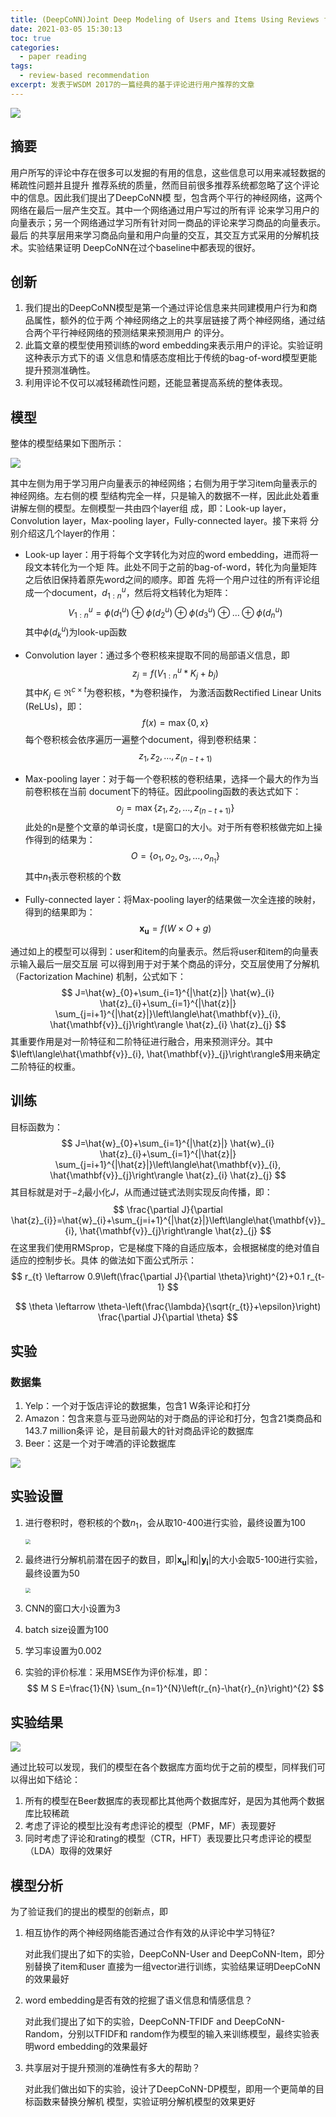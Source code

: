 ```yaml
---
title: (DeepCoNN)Joint Deep Modeling of Users and Items Using Reviews for Recommendation 论文笔记
date: 2021-03-05 15:30:13
toc: true
categories:
  - paper reading
tags:
  - review-based recommendation
excerpt: 发表于WSDM 2017的一篇经典的基于评论进行用户推荐的文章
---
```


![](https://gitblog-1302688916.cos.ap-beijing.myqcloud.com/cs224n/202103/05/205442-237787.png)



## 摘要

⽤户所写的评论中存在很多可以发掘的有⽤的信息，这些信息可以⽤来减轻数据的稀疏性问题并且提升 推荐系统的质量，然⽽⽬前很多推荐系统都忽略了这个评论中的信息。因此我们提出了DeepCoNN模 型，包含两个平⾏的神经⽹络，这两个⽹络在最后⼀层产⽣交互。其中⼀个⽹络通过⽤户写过的所有评 论来学习⽤户的向量表示；另⼀个⽹络通过学习所有针对同⼀商品的评论来学习商品的向量表示。最后 的共享层⽤来学习商品向量和⽤户向量的交互，其交互⽅式采⽤的分解机技术。实验结果证明 DeepCoNN在过个baseline中都表现的很好。



## 创新

1.  我们提出的DeepCoNN模型是第⼀个通过评论信息来共同建模⽤户⾏为和商品属性，额外的位于两 个神经⽹络之上的共享层链接了两个神经⽹络，通过结合两个平⾏神经⽹络的预测结果来预测⽤户 的评分。 
2.  此篇⽂章的模型使⽤预训练的word embedding来表示⽤户的评论。实验证明这种表示⽅式下的语 义信息和情感态度相⽐于传统的bag-of-word模型更能提升预测准确性。
3.  利⽤评论不仅可以减轻稀疏性问题，还能显著提⾼系统的整体表现。



## 模型

整体的模型结果如下图所示：

![](https://gitblog-1302688916.cos.ap-beijing.myqcloud.com/cs224n/202103/05/153132-977348.png)

其中左侧为⽤于学习⽤户向量表示的神经⽹络；右侧为⽤于学习item向量表示的神经⽹络。左右侧的模 型结构完全⼀样，只是输⼊的数据不⼀样，因此此处着重讲解左侧的模型。左侧模型⼀共由四个layer组 成，即：Look-up layer，Convolution layer，Max-pooling layer，Fully-connected layer。接下来将 分别介绍这⼏个layer的作⽤：

-   Look-up layer：⽤于将每个⽂字转化为对应的word embedding，进⽽将⼀段⽂本转化为⼀个矩 阵。此处不同于之前的bag-of-word，转化为向量矩阵之后依旧保持着原先word之间的顺序。即⾸ 先将⼀个⽤户过往的所有评论组成⼀个document，$d_{1: n}^{u}$，然后将⽂档转化为矩阵：
    $$
    V_{1: n}^{u}=\phi\left(d_{1}^{u}\right) \oplus \phi\left(d_{2}^{u}\right) \oplus \phi\left(d_{3}^{u}\right) \oplus \ldots \oplus \phi\left(d_{n}^{u}\right)
    $$
    其中$\phi\left(d_{k}^{u}\right)$为look-up函数

-   Convolution layer：通过多个卷积核来提取不同的局部语义信息，即
    $$
    z_{j}=f\left(V_{1: n}^{u} * K_{j}+b_{j}\right)
    $$
    其中$K_{j} \in \Re^{c \times t}$为卷积核，*为卷积操作， 为激活函数Rectified Linear Units (ReLUs)，即：
    $$
    f(x)=\max \{0, x\}
    $$
    每个卷积核会依序遍历⼀遍整个document，得到卷积结果：
    $$
    z_{1}, z_{2}, \ldots, z_{(n-t+1)}
    $$

-   Max-pooling layer：对于每⼀个卷积核的卷积结果，选择⼀个最⼤的作为当前卷积核在当前 document下的特征。因此pooling函数的表达式如下：
    $$
    o_{j}=\max \left\{z_{1}, z_{2}, \ldots, z_{(n-t+1)}\right\}
    $$
    此处的n是整个⽂章的单词⻓度，t是窗⼝的⼤⼩。对于所有卷积核做完如上操作得到的结果为：
    $$
    O=\left\{o_{1}, o_{2}, o_{3}, \ldots, o_{n_{1}}\right\}
    $$
    其中$n_{1}$表示卷积核的个数

-   Fully-connected layer：将Max-pooling layer的结果做⼀次全连接的映射，得到的结果即为：
    $$
    \mathbf{x}_{\mathbf{u}}=f(W \times O+g)
    $$

通过如上的模型可以得到：user和item的向量表示。然后将user和item的向量表示输⼊最后⼀层交互层 可以得到⽤于对于某个商品的评分，交互层使⽤了分解机（Factorization Machine) 机制，公式如下：
$$
J=\hat{w}_{0}+\sum_{i=1}^{|\hat{z}|} \hat{w}_{i} \hat{z}_{i}+\sum_{i=1}^{|\hat{z}|} \sum_{j=i+1}^{|\hat{z}|}\left\langle\hat{\mathbf{v}}_{i}, \hat{\mathbf{v}}_{j}\right\rangle \hat{z}_{i} \hat{z}_{j}
$$
其重要作⽤是对⼀阶特征和⼆阶特征进⾏融合，⽤来预测评分。其中$\left\langle\hat{\mathbf{v}}_{i}, \hat{\mathbf{v}}_{j}\right\rangle$⽤来确定⼆阶特征的权重。



## 训练

⽬标函数为：
$$
J=\hat{w}_{0}+\sum_{i=1}^{|\hat{z}|} \hat{w}_{i} \hat{z}_{i}+\sum_{i=1}^{|\hat{z}|} \sum_{j=i+1}^{|\hat{z}|}\left\langle\hat{\mathbf{v}}_{i}, \hat{\mathbf{v}}_{j}\right\rangle \hat{z}_{i} \hat{z}_{j}
$$
其⽬标就是对于$-\hat{z}_{i}$最⼩化$J$，从⽽通过链式法则实现反向传播，即：
$$
\frac{\partial J}{\partial \hat{z}_{i}}=\hat{w}_{i}+\sum_{j=i+1}^{|\hat{z}|}\left\langle\hat{\mathbf{v}}_{i}, \hat{\mathbf{v}}_{j}\right\rangle \hat{z}_{j}
$$
在这⾥我们使⽤RMSprop，它是梯度下降的⾃适应版本，会根据梯度的绝对值⾃适应的控制步⻓。具体 的做法如下⾯公式所示：
$$
r_{t} \leftarrow 0.9\left(\frac{\partial J}{\partial \theta}\right)^{2}+0.1 r_{t-1}
$$

$$
\theta \leftarrow \theta-\left(\frac{\lambda}{\sqrt{r_{t}}+\epsilon}\right) \frac{\partial J}{\partial \theta}
$$



## 实验

### 数据集

1.  Yelp：⼀个对于饭店评论的数据集，包含1 W条评论和打分 
2.  Amazon：包含来意与亚⻢逊⽹站的对于商品的评论和打分，包含21类商品和143.7 million条评 论，是⽬前最⼤的针对商品评论的数据库 
3.  Beer：这是⼀个对于啤酒的评论数据库

![](https://gitblog-1302688916.cos.ap-beijing.myqcloud.com/cs224n/202103/05/204721-638354.png)



## 实验设置

1.  进⾏卷积时，卷积核的个数$n_{1}$，会从取10-400进⾏实验，最终设置为100

    <img src="https://gitblog-1302688916.cos.ap-beijing.myqcloud.com/cs224n/202103/05/205315-901372.png" style="zoom:50%;" />

2.  最终进⾏分解机前潜在因⼦的数⽬，即$\left|\mathbf{x}_{\mathbf{u}}\right|$和$\left|\mathbf{y}_{\mathbf{i}}\right|$的⼤⼩会取5-100进⾏实验，最终设置为50

    <img src="https://gitblog-1302688916.cos.ap-beijing.myqcloud.com/cs224n/202103/05/205336-557190.png" style="zoom:50%;" />

3.  CNN的窗⼝⼤⼩设置为3

4.  batch size设置为100

5.  学习率设置为0.002 

6.  实验的评价标准：采⽤MSE作为评价标准，即：
    $$
    M S E=\frac{1}{N} \sum_{n=1}^{N}\left(r_{n}-\hat{r}_{n}\right)^{2}
    $$



## 实验结果

![](https://gitblog-1302688916.cos.ap-beijing.myqcloud.com/cs224n/202103/05/205006-514082.png)

通过⽐较可以发现，我们的模型在各个数据库⽅⾯均优于之前的模型，同样我们可以得出如下结论： 

1.  所有的模型在Beer数据库的表现都⽐其他两个数据库好，是因为其他两个数据库⽐较稀疏
2.  考虑了评论的模型⽐没有考虑评论的模型（PMF，MF）表现要好 
3.  同时考虑了评论和rating的模型（CTR，HFT）表现要⽐只考虑评论的模型（LDA）取得的效果好



## 模型分析

为了验证我们的提出的模型的创新点，即 

1.  相互协作的两个神经⽹络能否通过合作有效的从评论中学习特征?

     对此我们提出了如下的实验，DeepCoNN-User and DeepCoNN-Item，即分别替换了item和user 直接为⼀组vector进⾏训练，实验结果证明DeepCoNN的效果最好

2.  word embedding是否有效的挖掘了语义信息和情感信息？

    对此我们提出了如下的实验，DeepCoNN-TFIDF and DeepCoNN-Random，分别以TFIDF和 random作为模型的输⼊来训练模型，最终实验表明word embedding的效果最好 

3.  共享层对于提升预测的准确性有多⼤的帮助？ 

    对此我们做出如下的实验，设计了DeepCoNN-DP模型，即⽤⼀个更简单的⽬标函数来替换分解机 模型，实验证明分解机模型的效果更好